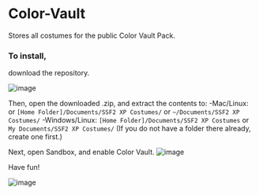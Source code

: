 # Color-Vault
Stores all costumes for the public Color Vault Pack.
### To install,
download the repository.

![image](https://user-images.githubusercontent.com/26673668/122491493-26fa5380-cfb2-11eb-8fe3-907d096bfe1f.png)

Then, open the downloaded .zip, and extract the contents to:
-Mac/Linux: or `[Home Folder]/Documents/SSF2 XP Costumes/` or `~/Documents/SSF2 XP Costumes/`
-Windows/Linux: `[Home Folder]/Documents/SSF2 XP Costumes` or `My Documents/SSF2 XP Costumes/`
(If you do not have a folder there already, create one first.)

Next, open Sandbox, and enable Color Vault. ![image](https://user-images.githubusercontent.com/26673668/122491759-92dcbc00-cfb2-11eb-82f6-2024e79a477c.png)

Have fun! 

![image](https://user-images.githubusercontent.com/26673668/122492058-18f90280-cfb3-11eb-91f7-426cc36b1006.png)

